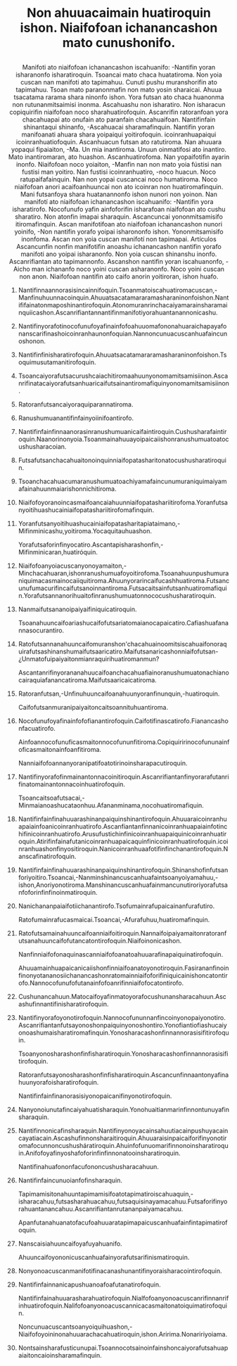<h1 align='center'>Non ahuuacaimain huatiroquin ishon. Niaifofoan ichanancashon mato cunushonifo.</h1>
<h2 align='center'></h2>
<p align='center'>Manifoti ato niaifofoan ichanancashon iscahuanifo: -Nantifin yoran isharanonfo isharatiroquin. Tsoancai mato chaca huatatiroma. Non yoia cuscan nan manifoti ato tapimahuu. Cunuti pushu muranshorifin ato tapimahuu.
Tsoan mato paranonmafin non mato yosin sharaicai.
Ahuua tsacatama rarama shara ninonfo ishon. Yora futsan ato chaca huanonma non rutunanmitsaimisi inonma. Ascahuashu non isharatiro. Non isharacun copiquirifin niaifofoan noco sharahuatirofoquin.
Ascanrifin ratoranfoan yora chacahuapai ato onufain ato paranfain chacahuaifoan. Nantifinfain shinantaqui shinanfo, -Ascahuacai sharamafinquin. Nantifin yoran manifoanati ahuara shara yoipaiqui yoitirofoquin. icoinranhuapaiqui icoinranhuatiofoquin. Ascanhuacun futsan ato ratutiroma. Nan ahuuara yopaqui fipaiaiton, -Ma. Un mia inantiroma. Unuun oinmatifosi ato inantiro. Mato inantiromaran, ato huashon. Ascanhuatirofoma. Nan yopaifotifin ayarin inonfo.
Niaifofoan noco yoiaiton, -Manfin nan non mato yoia fústisi nan fustisi man yoitiro. Nan fustisi icoinranhuatiro, -noco huacun. Noco ratupaifafainquin. Nan non yopai cuscancai noco humatiroma. Noco niaifofoan anori acaifoanhuuncai non ato icoinran non huatiromafinquin.
Mani futsanfoya shara huatanannonfo ishon nunori non yoinon.
Nan manifotí ato niaifofoan ichanancashon iscahuanifo: -Nantifin yora isharatirofo. Nocofunufo yafin ainfoforifin isharafoan niaifofoan ato cushu sharatiro. Non atonfin imapai sharaquin. Ascancuncai yononmitsamisifo itiromafinquin.
Ascan manifotifoan ato niaifofoan ichanancashon nunori yoinifo, -Non nantifin yorafo yoipai isharononfo ishon. Yononmitsamisifo inonfoma.
Ascan non yoia cuscan manifotí non tapimapai.
Artículos
Ascancunfin nonfin manifotifin anoashu ichanancashon nantifin yorafo manifoti ano yoipai isharanonfo. Non yoia cuscan shinanshu inonfo. Ascanrifiantan ato tapimannonfo. Ascanshon nantifin yoran iscahuanonfo, -Aicho man ichananfo noco yoini cuscan asharanonfo. Noco yoini cuscan non anon. Niaifofoan nantifin ato caifo anorin yoitiroran, ishon huafo.</p>
<ol>
  <li>
    <p>Nantifinnaannorasisincainnifoquin.Tsoanmatoiscahuatiromacuscan,-Manfinuhuunnacoinquin.Ahuuatsacatamararamasharaninonfoishon.Nantififainatonmaposhinantirofoquin.Atonomuranrinchacaiyamarainsharamainquiicashon.Ascanrifiantannantifinmanifotiyorahuantanannonicashu.</p>
  </li>
  <li>
    <p>Nantifinyorafotinocofunufoyafinainfofoahuuomafononahuaraichapayafonanscarifinashoicoinranhaunonfoquian.Nannoncunuacuscanhuafaincunoshonon.</p>
  </li>
  <li>
    <p>Nantifinfinisharatirofoquin.Ahuuatsacatamararamasharaninonfoishon.Tsoquimusutamanitirofoquin.</p>
  </li>
  <li>
    <p>Tsoancaiyorafutsacurushcaiachitiromaahuunyonomamitsamisiinon.Ascanrifinatacaiyorafutsanhuaricaifutsainantiromafiquinyonomamitsamisiinon.</p>
  </li>
  <li>
    <p>Ratoranfutsancaiyoraquiparannatiroma.</p>
  </li>
  <li>
    <p>Ranushumuanantifinfainyoiinifoantirofo.</p>
  </li>
  <li>
    <p>Nantifinfainfinnaanorasinranushumuanicaifaintiroquin.Cushusharafaintiroquin.Naanorinonyoia.Tsoanmainahuuayoipaicaiishonranushumuatoatocushusharacoian.</p>
  </li>
  <li>
    <p>Futsafutsanchacahuaitonoinquinniaifopatasharitonatocushusharatiroquin.</p>
  </li>
  <li>
    <p>Tsoanchacahuacumaranushumuatoachiyamafaincunumuraniquimaiyamafainahuunmaiarishonnichitiroma.</p>
  </li>
  <li>
    <p>Niaifofoyoranoincasmaifoancaiahuunniaifopatashariitirofoma.Yoranfutsanyoitihuashucainiaifopatashariitirofomafinquin.</p>
  </li>
  <li>
    <p>Yoranfutsanyoitihuashucainiaifopatasharitapiataimano,-Mifinminicashu,yoitiroma.Yocaquitauhuashon.</p>
    <p>Yorafutsaforinfinyocatiro.Ascantapisharashonfin,-Mifinminicaran,huatiróquin.</p>
  </li>
  <li>
    <p>Niaifofoanyoiacuscanyonoyamaiton,-Minchacahuaran,ishonranushumuafoyoitirofoma.Tsoanahuunpushumuraniquimacasmainocaiiquitiroma.Ahuunyorarincaifucashhuatiroma.Futsancunufumacurifincaifutsanoinnantiroma.Futsacaitsainfutsanhuatiromafiquin.Yorafutsannanorihuaitofinranushumuatonnococushusharatiroquin.</p>
  </li>
  <li>
    <p>Nanmaifutsananoipaiyaifiniquicatiroquin.</p>
    <p>Tsoanahuuncaifoariashucaifofutsariatomaianocapaicatiro.Cafiashuafanannasocurantiro.</p>
  </li>
  <li>
    <p>Ratofutsannanahuuncaifomuranshon'chacahuainoomitsiscahuaifonoraquirafutsashinanshumaifutsaaricatiro.Maifutsanaricashonniaifofutsan-¿Unmatofuipaiyaitonmianraquirihuatiromanmun?</p>
    <p>Ascantanrifinyorananahuucaifoanchacahuafiainoranushumuatonachianocairaquiafanancatiroma.Maifutsaaricaicatiroma.</p>
  </li>
  <li>
    <p>Ratoranfutsan,-Unfinuhuuncaifoanahuunyoranfinunquin,-huatiroquin.</p>
    <p>Caifofutsanmuranipaiyaitoncaitsoannituhuantiroma.</p>
  </li>
  <li>
    <p>Nocofunufoyafinainfofofianantirofoquin.Caifotifinascatirofo.Fianancashonfacuatirofo.</p>
    <p>Ainfoannocofunuficasmaitonnocofununfitiroma.Copiquiririnocofununainfoficasmaitonainfoanfitiroma.</p>
    <p>Nanniaifofoannanyoranipatifoatotirinoinsharapacutiroquin.</p>
  </li>
  <li>
    <p>Nantifinyorafofinmainantonnacoinitiroquin.Ascanrifiantanfinyorarafutanrifinatomainantonnacoinhuatirofoquin.</p>
    <p>Tsoancaitsoafutsacai,-Minmaianoashucataonhuu.Afananminama,nocohuatiromafiquin.</p>
  </li>
  <li>
    <p>Nantifinfainfinahuuarashinanpaiquinshinantirofoquin.Ahuuaraicoinranhuapaiainfoanicoinranhuatirofo.Ascanfiantanfinnanicoinranhuapaiainfotinchifinicoinranhuatirofo.Arusufustichinfinicoinranhuapaiquinicoinranhuatiroquin.Atirifinfainafutanicoinranhuapaicaquinfinicoinranhuatirofoquin.icoinranhuashonfinyositiroquin.Nanicoinranhuaafotifinfinchanantirofoquin.Nanscafinatirofoquin.</p>
  </li>
  <li>
    <p>Nantifinfainfinahuuarashinanpaiquinshinantirofoquin.Shinanshofinfutsanforiyoitiro.Tsoancai,-Nanminshinancuscanhuafaintsoanyoiyamahuu,-ishon,Anoriyonotiroma.Manshinancuscanhuafainmancunutiroriyorafutsanfoforinfinfinoinmatiroquin.</p>
  </li>
  <li>
    <p>Nanichananpaiaifotiichanantirofo.Tsofumainrafupaicainanfurafutiro.</p>
    <p>Ratofumainrafucasmaicai.Tsoancai,-Afurafuhuu,huatiromafinquin.</p>
  </li>
  <li>
    <p>Ratofutsamainahuuncaifoanniaifoitiroquin.Nannaifoipaiyamaitonratoranfutsanahuuncaifofutancatontirofoquin.Niaifoinonicashon.</p>
    <p>Nanfinniaifofonaquinascanniaifofoanatoahuuarafinapaiquinatirofoquin.</p>
    <p>Ahuuamainhuapaicanicaiishonfinniaifoanatoyonotiroquin.Fasirananfinoinfinonyotananosiichanancashonratomainniaifoforifiniquicainishoncatontirofo.Nannocofunufofutanainfofoanrifinniaifofocatontirofo.</p>
  </li>
  <li>
    <p>Cushunancahuun.Matocaifoyafinmatoyorafocushunansharacahuun.Ascashufinnantifinisharatirofoquin.</p>
  </li>
  <li>
    <p>Nantifinyorafoyonotirofoquin.Nannocofununnanfincoinyonopaiyonotiro.Ascanrifiantanfutsayonoshonpaiquinyonoshontiro.Yonofiantiofiashucaiyonoashumaisharatiromafinquin.Yonosharacashonfinnannorasisifitirofoquin.</p>
    <p>Tsoanyonosharashonfinfisharatiroquin.Yonosharacashonfinnannorasisifitirofoquin.</p>
    <p>Ratoranfutsayonosharashonfinfisharatiroquin.Ascancunfinnaantonyafinahuunyorafoisharatirofoquin.</p>
    <p>Nantifinfainfinanorasisiyonopaicanifinyonotirofoquin.</p>
  </li>
  <li>
    <p>Nanyonoiunutafincaiyahuatisharaquin.Yonohuaitianmarinfinnontunuyafinsharaquin.</p>
  </li>
  <li>
    <p>Nantifinnonicafinsharaquin.Nantifinyonoyacainsahuutiacainpushuyacaincayatiacain.Ascashufinnonsharaitiroquin.Ahuuaraisinpaicaiforifinyonotiromafocunnoncushusháratiroquin.Ahuinfofunuomarifinnonoinsharatiroquin.Anifofoyafinyoshafoforinfinfinnonatooinsharatiroquin.</p>
    <p>Nantifinahuafononfacufononcushusharacahuun.</p>
  </li>
  <li>
    <p>Nantifinfaincunuoianfofinsharaquin.</p>
    <p>Tapimamisitonahuuntapimamisifoatotapimatiroiscahuaquin,-isharacahuu,futsasharahuacahuu,futsaquisinayamacahuu.Futsaforifinyorahuantanancahuu.Ascanrifiantanrutananpaiyamacahuu.</p>
    <p>Apanfutanahuanatofacufoahuuaratapimapaicuscanhuafainfintapimatirofoquin.</p>
  </li>
  <li>
    <p>Nanscaisiahuuncaifoyafuyahuanifo.</p>
    <p>Ahuuncaifoyononicuscanhuafainyorafutsarifinismatiroquin.</p>
  </li>
  <li>
    <p>Nonyonoacuscanmanifotifinacanashunantifinyoraisharacointirofoquin.</p>
  </li>
  <li>
    <p>Nantifinfainnanicapushuanoafoafutanatirofoquin.</p>
    <p>Nantifinfainahuuarasharahuatirofoquin.Nialfofoanyonoacuscanrifinnanrifinhuatirofoquin.Nalifofoanyonoacuscannicacasmaitonatoiquimatirofoquin.</p>
    <p>Noncunuacuscantsoanyoiquihuashon,-Niaifofoyoininonahuuarachacahuatiroquin,ishon.Aririma.Nonaririyoiama.</p>
  </li>
  <li>
    <p>Nontsainsharafusticunupai.Tsoannocotsainoinfainshoncaiyorafutsahuapaiaitoncaioinsharamafinquin.</p>
  </li>
</ol>